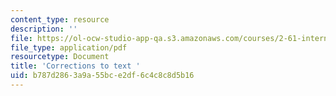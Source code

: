 ```yaml
---
content_type: resource
description: ''
file: https://ol-ocw-studio-app-qa.s3.amazonaws.com/courses/2-61-internal-combustion-engines-spring-2017/b787d2863a9a55bce2df6c4c8c8d5b16_corrections.pdf
file_type: application/pdf
resourcetype: Document
title: 'Corrections to text '
uid: b787d286-3a9a-55bc-e2df-6c4c8c8d5b16
---
```

